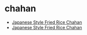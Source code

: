 # chahan

 * [Japanese Style Fried Rice Chahan](../../index/j/japanese-style-fried-rice-chahan.json)
 * [Japanese Style Fried Rice Chahan](../../index/j/japanese-style-fried-rice-chahan.json)
